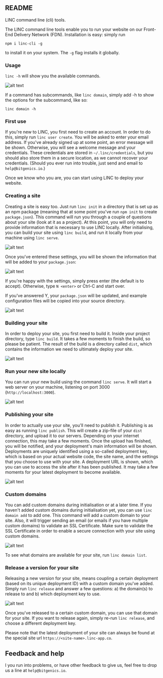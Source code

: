 ## README

LINC command line (cli) tools. 

The LINC command line tools enable you to run your website on our Front-End Delivery Network (FDN). 
Installation is easy: simply run 

`npm i linc-cli -g`

to install it on your system. The `-g` flag installs it globally. 

### Usage

`linc -h` will show you the available commands. 

![alt text](https://cloud.githubusercontent.com/assets/468748/25603031/121524c6-2f2b-11e7-8c73-f9bfbe1e5428.png "linc usage")

If a command has subcommands, like `linc domain`, 
simply add -h to show the options for the subcommand, like so: 

`linc domain -h`

### First use

If you're new to LINC, you first need to create an account. In order to do this, simply run
`linc user create`. You will be asked to enter your email address. If you've already signed 
up at some point, an error message will be shown. Otherwise, you will see a welcome message 
and your credentials. These credentials are stored in `~/.linc/credentials`, but you should 
also store them in a secure location, as we cannot recover your credentials. (Should you 
ever run into trouble, just send and email to `help@bitgenics.io`.)

Once we know who you are, you can start using LINC to deploy your website. 

### Creating a site

Creating a site is easy too. Just run `linc init` in a directory that is set up as an npm
package (meaning that at some point you've run `npm init` to create `package.json`). This
command will run you through a couple of questions about your site (look at it as a project).
At this point, you will only need to provide information that is necessary to use LINC 
locally. After initialising, you can build your site using `linc build`, and run it locally
from your machine using `linc serve`. 

![alt text](https://cloud.githubusercontent.com/assets/468748/25793768/9d298212-3400-11e7-9685-5872d3916338.png "linc init")

Once you've entered these settings, you will be shown the information
that will be added to your `package.json`: 

![alt text](https://cloud.githubusercontent.com/assets/468748/25793968/7c1a669e-3401-11e7-8700-dfa1283c6f6e.png
 "linc section in package.json")

If you're happy with the settings, simply press  enter (the default is to accept). Otherwise, 
type `N <enter>` or Ctrl-C and start over.

If you've answered Y, your `package.json` will be updated, and example configuration files
will be copied into your source directory. 

![alt text](https://cloud.githubusercontent.com/assets/468748/25793773/a19e0ffc-3400-11e7-8139-54136a7be9d5.png "linc init")

### Building your site

In order to deploy your site, you first need to build it. Inside your project directory,
type `linc build`. It takes a few moments to finish the build, so please be patient. The
result of the build is a directory called `dist`, which contains the information we need
to ultimately deploy your site. 

![alt text](https://cloud.githubusercontent.com/assets/468748/25605385/0a5c948c-2f3d-11e7-8636-271d066a9028.png "linc build")

### Run your new site locally

You can run your new build using the command `linc serve`. It will start a web server on
your machine, listening on port 3000 (`http://localhost:3000`).

![alt text](https://cloud.githubusercontent.com/assets/468748/25605400/26610d02-2f3d-11e7-95ec-862ea80043f7.png "linc serve")

### Publishing your site

In order to actually use your site, you'll need to publish it. Publishing is as easy as
running `linc publish`. This will create a zip-file of your `dist` directory, and upload 
it to our servers. Depending on your internet connection, this may take a few moments. 
Once the upload has finished, you will be notified, and your deployment's main information 
will be shown. Deployments are uniquely identified using a so-called deployment key, which 
is based on your actual website code, the site name, and the settings that you choose to
use with your site. A deployment URL is shown, which you can use to access the site after
it has been published. It may take a few moments for your latest deployment to become 
available.

![alt text](https://cloud.githubusercontent.com/assets/468748/25605419/3d311d7e-2f3d-11e7-8adb-b09d0e48b8d1.png "linc deploy")

### Custom domains

You can add custom domains during initialisation or at a later time. If you haven't added
custom domains during initialisation yet, you can use `linc domain add` to add one. This 
command will add a custom domain to your site. Also, it will trigger sending an email (or
emails if you have multiple custom domains) to validate an SSL Certificate. Make sure to 
validate the SSL Certificate in order to enable a secure connection with your site using
custom domains. 

![alt text](https://cloud.githubusercontent.com/assets/468748/25605433/53a1a33a-2f3d-11e7-945f-5f837eb3712a.png
 "linc domain add")

To see what domains are available for your site, run `linc domain list`.

### Release a version for your site

Releasing a new version for your site, means coupling a certain deployment (based on its
unique deployment ID) with a custom domain you've added. Simply run `linc release` and 
answer a few questions: a) the domain(s) to release to and b) which deployment key to use.

![alt text](https://cloud.githubusercontent.com/assets/468748/25605465/852d3a36-2f3d-11e7-908d-1408b22463ec.png
 "linc release")

Once you've released to a certain custom domain, you can use that domain for your site. 
If you want to release again, simply re-run `linc release`, and choose a different 
deployment key. 

Please note that the latest deployment of your site can always be found at the special
site url `https://<site-name>.linc-app.co`.

## Feedback and help

I you run into problems, or have other feedback to give us, feel free to drop us a line
at `help@bitgenics.io`.
